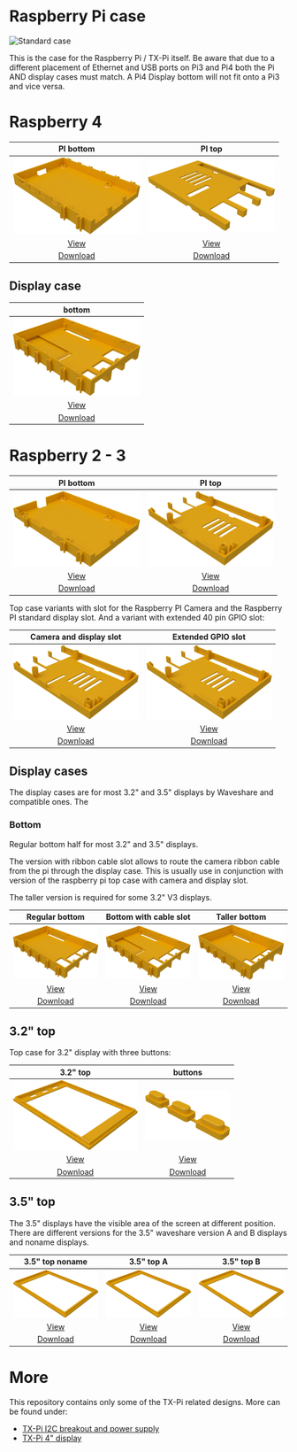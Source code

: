 # Raspberry Pi case

![Standard case](../images/tx-pi-cases.jpg)

This is the case for the Raspberry Pi / TX-Pi itself. Be aware that due to a different placement of Ethernet and USB ports on Pi3 and Pi4 both the Pi AND display cases must match. A Pi4 Display bottom will not fit onto a Pi3 and vice versa.

# Raspberry 4


| PI bottom | PI top |
|:---:|:---:|
| ![Bottom case](../images/stl/TX-Pi4/TX-Pi4-Wanne.png) | ![Top case](../images/stl/TX-Pi4/TX-Pi4-Deckel.png) |
| [View](TX-Pi4/TX-Pi4-Wanne.stl) | [View](TX-Pi4/TX-Pi4-Deckel.stl) |
| [Download](TX-Pi4/TX-Pi4-Wanne.stl?raw=true) | [Download](TX-Pi4/TX-Pi4-Deckel.stl?raw=true) |

## Display case

| bottom |
|:---:|
| ![Bottom case](../images/stl/Display_Bottoms/Pi4_Display-Wanne.png) |
| [View](Display_Bottoms/Pi4_Display-Wanne.stl) |
| [Download](Display_Bottoms/Pi4_Display-Wanne.stl?raw=true) |

# Raspberry 2 - 3

| PI bottom | PI top |
|:---:|:---:|
| ![Bottom case](../images/stl/TX-Pi3/pi3_bottom.png) | ![Top case](../images/stl/TX-Pi3/pi3_top.png) |
| [View](TX-Pi3/pi3_bottom.stl) | [View](TX-Pi3/pi3_top.stl) |
| [Download](TX-Pi3/pi3_bottom.stl?raw=true) | [Download](TX-Pi3/pi3_top.stl?raw=true) |


Top case variants with slot for the Raspberry PI Camera and the Raspberry PI standard display slot. And a variant with extended 40 pin GPIO slot:

| Camera and display slot | Extended GPIO slot |
|:---:|:---:|
| ![Slot for camera and display](../images/stl/TX-Pi3/pi3_top_with_ribbon_slot.png) | ![Extended GPIO slot](../images/stl/misc/top_extended.png) |
| [View](TX-Pi3/pi3_top_with_ribbon_slot.stl) | [View](misc/top_extended.stl) |
| [Download](TX-Pi3/pi3_top_with_ribbon_slot.stl?raw=true) | [Download](misc/top_extended.stl?raw=true) |

## Display cases

The display cases are for most 3.2" and 3.5" displays by Waveshare and compatible ones. The 

### Bottom

Regular bottom half for most 3.2" and 3.5" displays. 

The version with ribbon cable slot allows to route the camera ribbon cable from the pi through the display case. This is usually 
use in conjunction with version of the raspberry pi top case with camera and display slot.

The taller version is required for some 3.2" V3 displays.

| Regular bottom | Bottom with cable slot | Taller bottom |
|:---:|:---:|:---:|
| ![Bottom](../images/stl/Display_Bottoms/Pi3_display32_v4_bottom.png) | ![Bottom](../images/stl/Display_Bottoms/Pi3_display_v4_bottom_with_ribbon_slot.png) | ![Bottom for 3.2" V3 display](../images/stl/Display_Bottoms/Pi3_display32_v3_bottom.png) |
| [View](Display_Bottoms/Pi3_display32_v4_bottom.stl) | [View](Display_Bottoms/Pi3_display_v4_bottom_with_ribbon_slot.stl) | [View](Display_Bottoms/Pi3_display32_v3_bottom.stl) |
| [Download](Display_Bottoms/Pi3_display32_v4_bottom.stl?raw=true) | [Download](Display_Bottoms/Pi3_display_v4_bottom_with_ribbon_slot.stl?raw=true) | [Download](Display_Bottoms/Pi3_display32_v3_bottom.stl?raw=true) |

## 3.2" top

Top case for 3.2" display with three buttons:

| 3.2" top | buttons |
|:---:|:---:|
| ![Top 3.2"](../images/stl/Display_Tops/display32_top.png) | ![Buttons](../images/stl/Display_Tops/disp32_buttons.png) |
| [View](Display_Tops/display32_top.stl) | [View](Display_Tops/disp32_buttons.stl) |
| [Download](Display_Tops/display32_top.stl?raw=true) | [Download](Display_Tops/disp32_buttons?raw=true) |

## 3.5" top

The 3.5" displays have the visible area of the screen at different position. There
are different versions for the 3.5" waveshare version A and B displays and noname displays.

| 3.5" top noname | 3.5" top A | 3.5" top B |
|:---:|:---:|:---:|
| ![Top 3.5"](../images/stl/Display_Tops/display35_top.png) | ![Top 3.5" A](../images/stl/Display_Tops/display_ws35a_top.png) | ![Top 3.5" B](../images/stl/Display_Tops/display_ws35b_top.png) |
| [View](Display_Tops/display35_top.stl) | [View](Display_Tops/display_ws35a_top.stl) | [View](Display_Tops/display_ws35b_top.stl) |
| [Download](Display_Tops/display35_top.stl?raw=true) | [Download](Display_Tops/display_ws35a_top.stl?raw=true) | [Download](Display_Tops/display_ws35b_top.stl?raw=true) |

# More

This repository contains only some of the TX-Pi related designs.
More can be found under:

  - [TX-Pi I2C breakout and power supply](https://www.thingiverse.com/thing:3478004)
  - [TX-Pi 4" display](https://www.thingiverse.com/thing:3605290)

